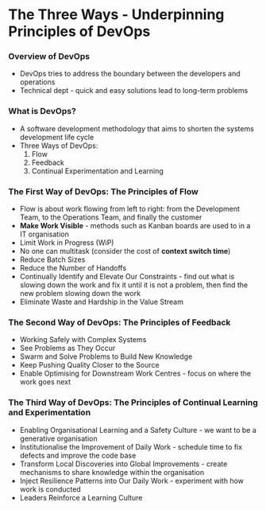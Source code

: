 # The Three Ways - Underpinning Principles of DevOps

### Overview of DevOps
- DevOps tries to address the boundary between the developers and operations
- Technical dept - quick and easy solutions lead to long-term problems

### What is DevOps?
- A software development methodology that aims to shorten the systems development life cycle
- Three Ways of DevOps:
	1. Flow
	2. Feedback
	3. Continual Experimentation and Learning

### The First Way of DevOps: The Principles of Flow
- Flow is about work flowing from left to right: from the Development Team, to the Operations Team, and finally the customer
- **Make Work Visible** - methods such as Kanban boards are used to in a IT organisation
- Limit Work in Progress (WiP)
- No one can multitask (consider the cost of **context switch time**)
- Reduce Batch Sizes
- Reduce the Number of Handoffs
- Continually Identify and Elevate Our Constraints - find out what is slowing down the work and fix it until it is not a problem, then find the new problem slowing down the work
- Eliminate Waste and Hardship in the Value Stream

### The Second Way of DevOps: The Principles of Feedback
- Working Safely with Complex Systems
- See Problems as They Occur
- Swarm and Solve Problems to Build New Knowledge
- Keep Pushing Quality Closer to the Source
- Enable Optimising for Downstream Work Centres - focus on where the work goes next

### The Third Way of DevOps: The Principles of Continual Learning and Experimentation
- Enabling Organisational Learning and a Safety Culture - we want to be a generative organisation
- Institutionalise the Improvement of Daily Work - schedule time to fix defects and improve the code base
- Transform Local Discoveries into Global Improvements - create mechanisms to share knowledge within the organisation
- Inject Resilience Patterns into Our Daily Work - experiment with how work is conducted
- Leaders Reinforce a Learning Culture

